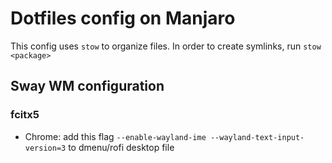 # Dotfiles config on Manjaro
This config uses `stow` to organize files. In order to create symlinks, run `stow <package>`


## Sway WM configuration


### fcitx5

* Chrome: add this flag `--enable-wayland-ime --wayland-text-input-version=3` to dmenu/rofi desktop file
